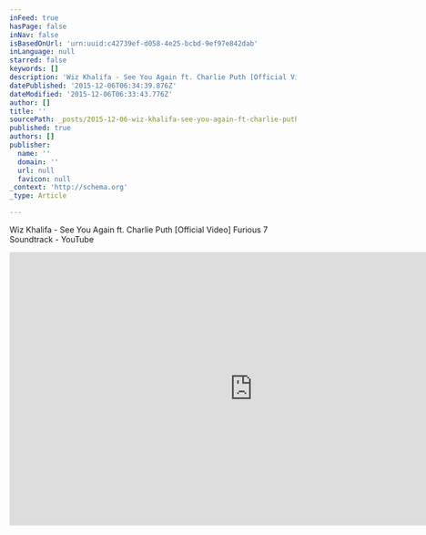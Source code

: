 ```yaml
---
inFeed: true
hasPage: false
inNav: false
isBasedOnUrl: 'urn:uuid:c42739ef-d058-4e25-bcbd-9ef97e842dab'
inLanguage: null
starred: false
keywords: []
description: 'Wiz Khalifa - See You Again ft. Charlie Puth [Official Video] Furious 7 Soundtrack - YouTube'
datePublished: '2015-12-06T06:34:39.876Z'
dateModified: '2015-12-06T06:33:43.776Z'
author: []
title: ''
sourcePath: _posts/2015-12-06-wiz-khalifa-see-you-again-ft-charlie-puth-official-video.md
published: true
authors: []
publisher:
  name: ''
  domain: ''
  url: null
  favicon: null
_context: 'http://schema.org'
_type: Article

---
```

Wiz Khalifa - See You Again ft. Charlie Puth \[Official Video\] Furious 7 Soundtrack - YouTube

<iframe src="https://cdn.embedly.com/widgets/media.html?src=https%3A%2F%2Fwww.youtube.com%2Fembed%2FRgKAFK5djSk%3Ffeature%3Doembed&amp;url=https%3A%2F%2Fwww.youtube.com%2Fwatch%3Ffeature%3Dyoutu.be%26v%3DRgKAFK5djSk&amp;image=https%3A%2F%2Fi.ytimg.com%2Fvi%2FRgKAFK5djSk%2Fhqdefault.jpg&amp;key=b7d04c9b404c499eba89ee7072e1c4f7&amp;type=text%2Fhtml&amp;schema=youtube" width="854" height="480" scrolling="no" frameborder="0" allowfullscreen="allowfullscreen" style=""></iframe>